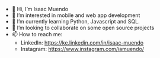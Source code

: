 - 👋 Hi, I’m Isaac Muendo
- 👀 I’m interested in mobile and web app development
- 🌱 I’m currently learning Python, Javascript and SQL.
- 💞️ I’m looking to collaborate on some open source projects
- 📫 How to reach me:
     - LinkedIn: https://ke.linkedin.com/in/isaac-muendo
     - Instagram: https://www.instagram.com/iamuendo/



